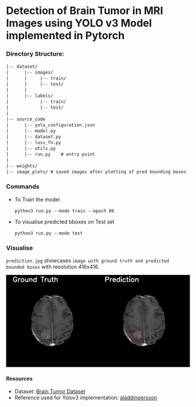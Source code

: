 # Detection of Brain Tumor in MRI Images using YOLO v3 Model implemented in Pytorch

### Directory Structure:
```
|-- dataset/
|      |-- images/
|      |     |-- train/   
|      |     |-- test/
|      |
|      |-- labels/
|            |-- train/
|            |-- test/
|
|-- source_code
|      |-- yolo_configuration.json
|      |-- model.py
|      |-- dataset.py
|      |-- loss_fn.py
|      |-- utils.py
|      |-- run.py    # entry point
|
|-- weights/
|-- image_plots/ # saved images after plotting of pred bounding boxes
```

### Commands
- To Train the model
  ```
  python3 run.py --mode train --epoch 80
  ```
- To visualise predicted bboxes on Test set 
  ```
  python3 run.py --mode test
  ```
  
### Visualise
`prediction.jpg` showcases `image with ground truth and predicted bounded boxes` with resolution 416x416.

![image](https://github.com/mr-ravin/Brain-Tumor-Detection-MRI-using-YOLO-v3-Pytorch/blob/main/prediction.jpg?raw=true)


#### Resources
- Dataset: [Brain Tumor Dataset](https://www.kaggle.com/datasets/davidbroberts/brain-tumor-object-detection-datasets)
- Reference used for Yolov3 implementation: [aladdinpersson](https://github.com/aladdinpersson/Machine-Learning-Collection/tree/master/ML/Pytorch/object_detection/YOLOv3)
